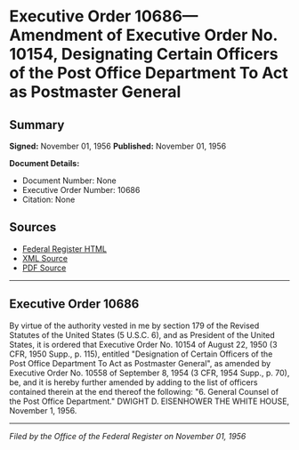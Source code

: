 # Executive Order 10686—Amendment of Executive Order No. 10154, Designating Certain Officers of the Post Office Department To Act as Postmaster General

## Summary

**Signed:** November 01, 1956
**Published:** November 01, 1956

**Document Details:**
- Document Number: None
- Executive Order Number: 10686
- Citation: None

## Sources
- [Federal Register HTML](https://www.presidency.ucsb.edu/documents/executive-order-10686-amendment-executive-order-no-10154-designating-certain-officers-the)
- [XML Source](None)
- [PDF Source](None)

---

## Executive Order 10686

By virtue of the authority vested in me by section 179 of the Revised Statutes of the United States (5 U.S.C. 6), and as President of the United States, it is ordered that Executive Order No. 10154 of August 22, 1950 (3 CFR, 1950 Supp., p. 115), entitled "Designation of Certain Officers of the Post Office Department To Act as Postmaster General", as amended by Executive Order No. 10558 of September 8, 1954 (3 CFR, 1954 Supp., p. 70), be, and it is hereby further amended by adding to the list of officers contained therein at the end thereof the following:
"6. General Counsel of the Post Office Department."
DWIGHT D. EISENHOWER
THE WHITE HOUSE,
November 1, 1956.

---

*Filed by the Office of the Federal Register on November 01, 1956*
